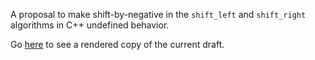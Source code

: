 A proposal to make shift-by-negative in the `shift_left` and `shift_right` algorithms in C++ undefined behavior.

Go [here](https://api.csswg.org/bikeshed/?force=1&url=https://raw.githubusercontent.com/brycelelbach/wg21_p1233_shift_by_negative/master/shift_by_negative.bs) to see a rendered copy of the current draft.

